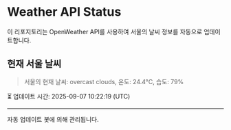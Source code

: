 
# Weather API Status

이 리포지토리는 OpenWeather API를 사용하여 서울의 날씨 정보를 자동으로 업데이트합니다.

## 현재 서울 날씨
> 서울의 현재 날씨: overcast clouds, 온도: 24.4°C, 습도: 79%

⏳ 업데이트 시간: 2025-09-07 10:22:19 (UTC)

---
자동 업데이트 봇에 의해 관리됩니다.

